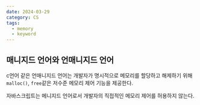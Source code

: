 ```yaml
---
date: 2024-03-29
category: CS
tags:
  - memory
  - keyword
---
```

## 매니지드 언어와 언매니지드 언어
c언어 같은 언매니지드 언어는 개발자가 명시적으로 메모리를 할당하고 해제하기 위해 `malloc()`, `free`같은 저수준 메모리 제어 기능을 제공한다.

자바스크립트는 메니지드 언어로서 개발자의 직접적인 메모리 제어를 허용하지 않는다.
